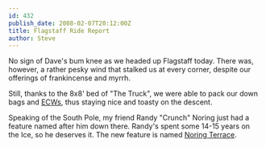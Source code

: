 ```yaml
---
id: 432
publish_date: 2008-02-07T20:12:00Z
title: Flagstaff Ride Report
author: Steve
---
```

No sign of Dave's bum knee as we headed up Flagstaff today. There was, however, a rather pesky wind that stalked us at every corner, despite our offerings of frankincense and myrrh.

Still, thanks to the 8x8' bed of "The Truck", we were able to pack our down bags and [ECWs](http://tiger.gsfc.nasa.gov/ecw.html), thus staying nice and toasty on the descent.

Speaking of the South Pole, my friend Randy "Crunch" Noring just had a feature named after him down there. Randy's spent some 14-15 years on the Ice, so he deserves it. The new feature is named [Noring Terrace](http://data.aad.gov.au/aadc/gaz/display_name.cfm?gaz_id=136231).